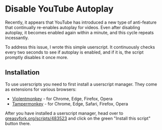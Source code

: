 # Disable YouTube Autoplay

Recently, it appears that YouTube has introduced a new type of anti-feature that continually re-enables autoplay for videos. Even after disabling autoplay, it becomes enabled again within a minute, and this cycle repeats incessantly.

To address this issue, I wrote this simple userscript. It continuously checks every two seconds to see if autoplay is enabled, and if it is, the script promptly disables it once more.

## Installation

To use userscripts you need to first install a userscript manager. They come as extensions for various browsers:

- [Violentmonkey](https://violentmonkey.github.io/) - for Chrome, Edge, Firefox, Opera
- [Tampermonkey](https://tampermonkey.net/) - for Chrome, Edge, Safari, Firefox, Opera

After you have installed a userscript manager, head over to [greasyfork.org/scripts/483523](https://greasyfork.org/scripts/483523) and click on the green "Install this script" button there.
